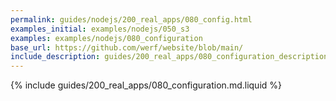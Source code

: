 ```yaml
---
permalink: guides/nodejs/200_real_apps/080_config.html
examples_initial: examples/nodejs/050_s3
examples: examples/nodejs/080_configuration
base_url: https://github.com/werf/website/blob/main/
include_description: guides/200_real_apps/080_configuration_description.md.liquid
---
```


{% include guides/200_real_apps/080_configuration.md.liquid %}
